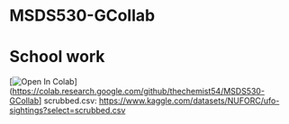 # MSDS530-GCollab
# School work 
[![Open In Colab](https://colab.research.google.com/assets/colab-badge.svg)](https://colab.research.google.com/github/thechemist54/MSDS530-GCollab]
scrubbed.csv: https://www.kaggle.com/datasets/NUFORC/ufo-sightings?select=scrubbed.csv

